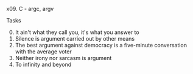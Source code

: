 x09. C - argc, argv

Tasks
 
0. It ain't what they call you, it's what you answer to 
1. Silence is argument carried out by other means
2. The best argument against democracy is a five-minute conversation with the average voter 
3. Neither irony nor sarcasm is argument
4. To infinity and beyond 
